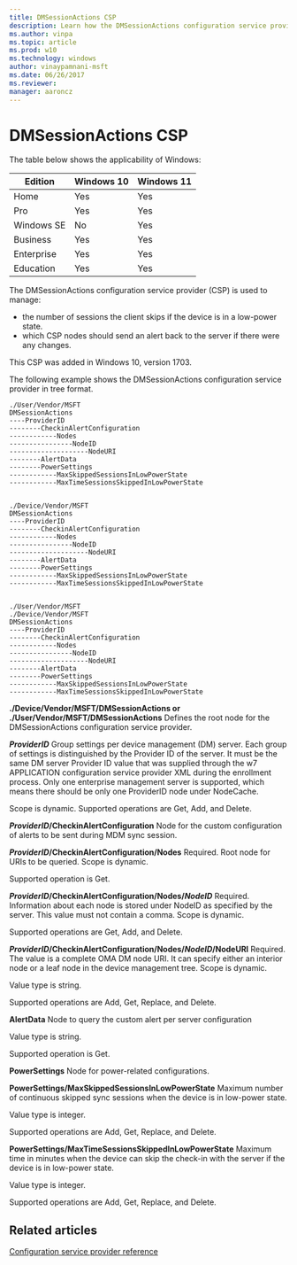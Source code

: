 ```yaml
---
title: DMSessionActions CSP
description: Learn how the DMSessionActions configuration service provider (CSP) is used to manage the number of sessions the client skips if the device is in a low-power state.
ms.author: vinpa
ms.topic: article
ms.prod: w10
ms.technology: windows
author: vinaypamnani-msft
ms.date: 06/26/2017
ms.reviewer:
manager: aaroncz
---
```


# DMSessionActions CSP

The table below shows the applicability of Windows:

|Edition|Windows 10|Windows 11|
|--- |--- |--- |
|Home|Yes|Yes|
|Pro|Yes|Yes|
|Windows SE|No|Yes|
|Business|Yes|Yes|
|Enterprise|Yes|Yes|
|Education|Yes|Yes|

The DMSessionActions configuration service provider (CSP) is used to manage:

- the number of sessions the client skips if the device is in a low-power state.
- which CSP nodes should send an alert back to the server if there were any changes.

This CSP was added in Windows 10, version 1703.

The following example shows the DMSessionActions configuration service provider in tree format.
```
./User/Vendor/MSFT
DMSessionActions
----ProviderID
--------CheckinAlertConfiguration
------------Nodes
----------------NodeID
--------------------NodeURI
--------AlertData
--------PowerSettings
------------MaxSkippedSessionsInLowPowerState
------------MaxTimeSessionsSkippedInLowPowerState


./Device/Vendor/MSFT
DMSessionActions
----ProviderID
--------CheckinAlertConfiguration
------------Nodes
----------------NodeID
--------------------NodeURI
--------AlertData
--------PowerSettings
------------MaxSkippedSessionsInLowPowerState
------------MaxTimeSessionsSkippedInLowPowerState


./User/Vendor/MSFT
./Device/Vendor/MSFT
DMSessionActions
----ProviderID
--------CheckinAlertConfiguration
------------Nodes
----------------NodeID
--------------------NodeURI
--------AlertData
--------PowerSettings
------------MaxSkippedSessionsInLowPowerState
------------MaxTimeSessionsSkippedInLowPowerState
```

<a href="" id="vendor-msft-dmsessionactions"></a>**./Device/Vendor/MSFT/DMSessionActions or ./User/Vendor/MSFT/DMSessionActions**
Defines the root node for the DMSessionActions configuration service provider.

<a href="" id="providerid"></a>***ProviderID***
Group settings per device management (DM) server. Each group of settings is distinguished by the Provider ID of the server. It must be the same DM server Provider ID value that was supplied through the w7 APPLICATION configuration service provider XML during the enrollment process. Only one enterprise management server is supported, which means there should be only one ProviderID node under NodeCache.

Scope is dynamic. Supported operations are Get, Add, and Delete.

<a href="" id="checkinalertconfiguration"></a>***ProviderID*/CheckinAlertConfiguration**
Node for the custom configuration of alerts to be sent during MDM sync session.

<a href="" id="nodes"></a>***ProviderID*/CheckinAlertConfiguration/Nodes**
Required. Root node for URIs to be queried. Scope is dynamic.

Supported operation is Get.

<a href="" id="nodeid"></a>***ProviderID*/CheckinAlertConfiguration/Nodes/*NodeID***
Required. Information about each node is stored under NodeID as specified by the server. This value must not contain a comma. Scope is dynamic.

Supported operations are Get, Add, and Delete.

<a href="" id="nodeuri"></a>***ProviderID*/CheckinAlertConfiguration/Nodes/*NodeID*/NodeURI**
Required. The value is a complete OMA DM node URI. It can specify either an interior node or a leaf node in the device management tree. Scope is dynamic.

Value type is string.

Supported operations are Add, Get, Replace, and Delete.

<a href="" id="alertdata"></a>**AlertData**
Node to query the custom alert per server configuration

Value type is string.

Supported operation is Get.

<a href="" id="powersettings"></a>**PowerSettings**
Node for power-related configurations.

<a href="" id="maxskippedsessionsinlowpowerstate"></a>**PowerSettings/MaxSkippedSessionsInLowPowerState**
Maximum number of continuous skipped sync sessions when the device is in low-power state.

Value type is integer.

Supported operations are Add, Get, Replace, and Delete.

<a href="" id="maxtimesessionsskippedinlowpowerstate"></a>**PowerSettings/MaxTimeSessionsSkippedInLowPowerState**
Maximum time in minutes when the device can skip the check-in with the server if the device is in low-power state.

Value type is integer.

Supported operations are Add, Get, Replace, and Delete.

## Related articles

[Configuration service provider reference](configuration-service-provider-reference.md)
